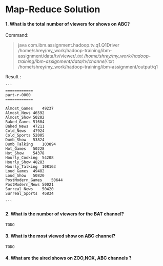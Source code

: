 Map-Reduce Solution
========

#### 1. What is the total number of viewers for shows on ABC?

Command:

>java com.ibm.assignment.hadoop.tv.q1.Q1Driver /home/shrey/my_work/hadoop-training/ibm-assignment/data/tv/viewer/*.txt /home/shrey/my_work/hadoop-training/ibm-assignment/data/tv/channel/*.txt  /home/shrey/my_work/hadoop-training/ibm-assignment/output/q1
		
Result :

	```
	============
	part-r-0000
	============
	
	Almost_Games	49237
	Almost_News	46592
	Almost_Show	50202
	Baked_Games	51604
	Baked_News	47211
	Cold_News	47924
	Cold_Sports	52005
	Dumb_Show	53824
	Dumb_Talking	103894
	Hot_Games	50228
	Hot_Show	54378
	Hourly_Cooking	54208
	Hourly_Show	48283
	Hourly_Talking	108163
	Loud_Games	49482
	Loud_Show	50820
	PostModern_Games	50644
	PostModern_News	50021
	Surreal_News	50420
	Surreal_Sports	46834
	
	```	
#### 2. What is the number of viewers for the BAT channel?

```
TODO
```

#### 3. What is the most viewed show on ABC channel?

```
TODO
```

#### 4. What are the aired shows on ZOO,NOX, ABC channels ?


